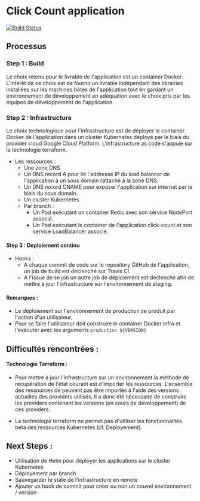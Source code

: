 # Click Count application

[![Build Status](https://travis-ci.org/ThomRick/click-count.svg)](https://travis-ci.org/ThomRick/click-count)

## Processus

### Step 1 : Build

Le choix retenu pour le livrable de l'application est un container Docker.
L'intérêt de ce choix est de fournir un livrable indépendant des librairies installées sur les machines hôtes de l'application tout en gardant un environnement de développement en adéquation avec le choix pris par les équipes de développement de l'application.

### Step 2 : Infrastructure

Le choix technologique pour l'infrastructure est de déployer le container Docker de l'application dans un cluster Kubernetes déployé par le biais du provider cloud Google Cloud Platform.
L'infrastructure as code s'appuie sur la technologie terraform.

* Les ressources :
    * Une zone DNS
    * Un DNS record A pour lié l'addresse IP du load balancer de l'application à un sous domain rattaché à la zone DNS.
    * Un DNS record CNAME pour exposer l'application sur internet par le biais du sous domain.
    * Un cluster Kubernetes
    * Par branch :
        * Un Pod exécutant un container Redis avec son service NodePort associé.
        * Un Pod exécutant le container de l'application click-count et son service LoadBalancer associé.
         
#### Step 3 : Deploiement continu

* Hooks :
    * A chaque commit de code sur le repository GitHub de l'application, un job de build est déclenché sur Travis CI.
    * A l'issue de se job un autre job de déploiement est déclenché afin de mettre à jour l'infrastructure sur l'environnement de staging.

#### Remarques :

* Le déploiement sur l'environnement de production se produit par l'action d'un utilisateur.
* Pour se faire l'utilisateur doit construire le container Docker infra et l'exécuter avec les arguments ``` production ${VERSION} ```

## Difficultés rencontrées :

#### Technologie Terraform :

* Pour mettre à jour l'infrastructure sur un environnement la méthode de récupération de l'état courant est d'importer les ressources.
L'ensemble des ressources de peuvent pas être importés à l'aide des versions actuelles des providers utilisés.
Il a donc été nécessaire de construire les providers contenant les versions (en cours de développement) de ces providers.

* La technologie terraform ne permet pas d'utiliser les fonctionnalités beta des ressources Kubernetes (cf. Deployement).

## Next Steps :

* Utilisation de Helm pour déployer les applications sur le cluster Kubernetes
* Déployement par branch
* Sauvegarder le state de l'infrastructure en remote
* Ajouter un hook de commit pour créer ou non un nouvel environnement / version